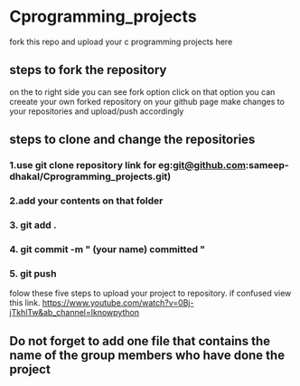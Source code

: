 # Cprogramming_projects
fork this repo and upload your c programming projects here

## steps to fork the repository
on the to right side you can see fork option
click on that option you can creeate your own forked repository on your github page
make changes to your repositories and upload/push accordingly


## steps to clone and change the repositories 
### 1.use git clone repository link for eg:git@github.com:sameep-dhakal/Cprogramming_projects.git)
### 2.add your contents on that folder
### 3. git add . 
### 4. git commit -m " (your name) committed "
### 5. git push

folow these five steps to upload your project to repository.
if confused view this link.
https://www.youtube.com/watch?v=0Bj-jTkhlTw&ab_channel=Iknowpython


## Do not forget to add one file that contains the name of the group members who have done the project



